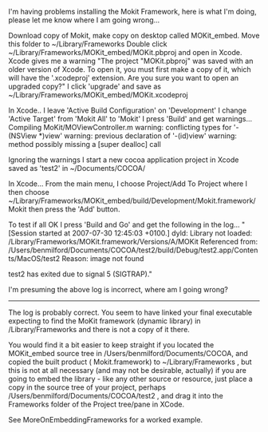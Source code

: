 

I'm having problems installing the Mokit Framework, here is what I'm doing, please let me know where I am going wrong...

Download copy of Mokit, make copy on desktop called MOKit_embed. Move this folder to ~/Library/Frameworks
Double click ~/Library/Frameworks/MOKit_embed/MOKit.pbproj and open in Xcode. Xcode gives me a warning "The project "MOKit.pbproj" was saved with an older version of Xcode. To open it, you must first make a copy of it, which will have the '.xcodeproj' extension. Are you sure you want to open an upgraded copy?"
I click 'upgrade' and save as ~/Library/Frameworks/MOKit_embed/MOKit.xcodeproj

In Xcode.. 
I leave 'Active Build Configuration' on 'Development'
I change 'Active Target' from 'Mokit All' to 'Mokit'
I press 'Build' and get warnings...
Compiling MoKit/MOViewController.m
warning: conflicting types for '-(NSView *)view'
warning: previous declaration of '-(id)view'
warning: method possibly missing a [super dealloc] call

Ignoring the warnings I start a new cocoa application project in Xcode saved as 'test2' in  ~/Documents/COCOA/

In Xcode...
From the main menu, I choose Project/Add To Project  where I then choose ~/Library/Frameworks/MOKit_embed/build/Development/Mokit.framework/Mokit then press the 'Add' button.

To test if all OK I press 'Build and Go' and get the following in the log...
"[Session started at 2007-07-30 12:45:03 +0100.]
dyld: Library not loaded: /Library/Frameworks/MOKit.framework/Versions/A/MOKit
  Referenced from: /Users/benmilford/Documents/COCOA/test2/build/Debug/test2.app/Contents/MacOS/test2
  Reason: image not found

test2 has exited due to signal 5 (SIGTRAP)."

I'm presuming the above log is incorrect, where am I going wrong?

----
The log is probably correct. You seem to have linked your final executable expecting to find the MoKit framework (dynamic library) in     /Library/Frameworks and there is not a copy of it there.

You would find it a bit easier to keep straight if you located the     MOKit_embed source tree in     /Users/benmilford/Documents/COCOA, and copied the built product (    Mokit.framework) to     ~/Library/Frameworks , but this is not at all necessary (and may not be desirable, actually) if you are going to embed the library - like any other source or resource, just place a copy in the source tree of your project, perhaps     /Users/benmilford/Documents/COCOA/test2 , and drag it into the     Frameworks folder of the Project tree/pane in XCode.

See MoreOnEmbeddingFrameworks for a worked example.
